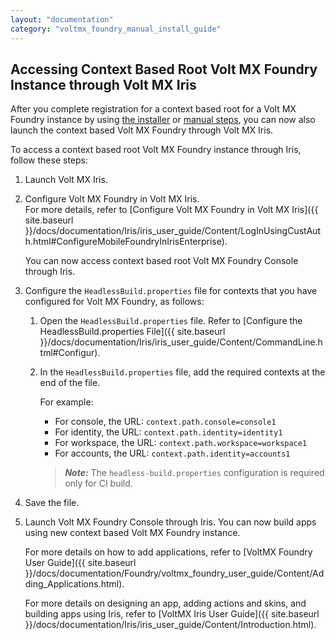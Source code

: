 ```yaml
---
layout: "documentation"
category: "voltmx_foundry_manual_install_guide"
---
```

                            

Accessing Context Based Root Volt MX Foundry Instance through Volt MX Iris
-------------------------------------------------------------------------------

After you complete registration for a context based root for a Volt MX Foundry instance by using [the installer](ContextPath.html) or [manual steps](ContextRoot_MI.html), you can now also launch the context based Volt MX Foundry through Volt MX Iris.

To access a context based root Volt MX Foundry instance through Iris, follow these steps:  

1.  Launch Volt MX Iris.
2.  Configure Volt MX Foundry in Volt MX Iris.  
    For more details, refer to [Configure Volt MX Foundry in Volt MX Iris]({{ site.baseurl }}/docs/documentation/Iris/iris_user_guide/Content/LogInUsingCustAuth.html#ConfigureMobileFoundryInIrisEnterprise).
    
    You can now access context based root Volt MX Foundry Console through Iris.
    
3.  Configure the `HeadlessBuild.properties` file for contexts that you have configured for Volt MX Foundry, as follows:
    
    1.  Open the `HeadlessBuild.properties` file. Refer to [Configure the HeadlessBuild.properties File]({{ site.baseurl }}/docs/documentation/Iris/iris_user_guide/Content/CommandLine.html#Configur).
    2.  In the `HeadlessBuild.properties` file, add the required contexts at the end of the file.
        
        For example:
        
        *   For console, the URL: `context.path.console=console1`
        *   For identity, the URL: `context.path.identity=identity1`
        *   For workspace, the URL: `context.path.workspace=workspace1`
        *   For accounts, the URL: `context.path.identity=accounts1`
        
        > **_Note:_** The `headless-build.properties` configuration is required only for CI build.
        
4.  Save the file.
5.  Launch Volt MX Foundry Console through Iris. You can now build apps using new context based Volt MX Foundry instance.
    
    For more details on how to add applications, refer to [VoltMX Foundry User Guide]({{ site.baseurl }}/docs/documentation/Foundry/voltmx_foundry_user_guide/Content/Adding_Applications.html).
    
    For more details on designing an app, adding actions and skins, and building apps using Iris, refer to [VoltMX Iris User Guide]({{ site.baseurl }}/docs/documentation/Iris/iris_user_guide/Content/Introduction.html).

